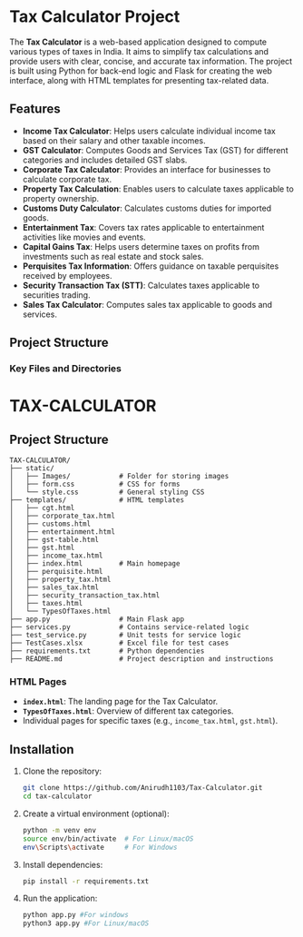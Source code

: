 # Tax Calculator Project

The **Tax Calculator** is a web-based application designed to compute various types of taxes in India. It aims to simplify tax calculations and provide users with clear, concise, and accurate tax information. The project is built using Python for back-end logic and Flask for creating the web interface, along with HTML templates for presenting tax-related data.

## Features
- **Income Tax Calculator**: Helps users calculate individual income tax based on their salary and other taxable incomes.
- **GST Calculator**: Computes Goods and Services Tax (GST) for different categories and includes detailed GST slabs.
- **Corporate Tax Calculator**: Provides an interface for businesses to calculate corporate tax.
- **Property Tax Calculation**: Enables users to calculate taxes applicable to property ownership.
- **Customs Duty Calculator**: Calculates customs duties for imported goods.
- **Entertainment Tax**: Covers tax rates applicable to entertainment activities like movies and events.
- **Capital Gains Tax**: Helps users determine taxes on profits from investments such as real estate and stock sales.
- **Perquisites Tax Information**: Offers guidance on taxable perquisites received by employees.
- **Security Transaction Tax (STT)**: Calculates taxes applicable to securities trading.
- **Sales Tax Calculator**: Computes sales tax applicable to goods and services.

## Project Structure

### Key Files and Directories
# TAX-CALCULATOR

## Project Structure

```plaintext
TAX-CALCULATOR/
├── static/
│   ├── Images/            # Folder for storing images
│   ├── form.css           # CSS for forms
│   └── style.css          # General styling CSS
├── templates/             # HTML templates
│   ├── cgt.html
│   ├── corporate_tax.html
│   ├── customs.html
│   ├── entertainment.html
│   ├── gst-table.html
│   ├── gst.html
│   ├── income_tax.html
│   ├── index.html         # Main homepage
│   ├── perquisite.html
│   ├── property_tax.html
│   ├── sales_tax.html
│   ├── security_transaction_tax.html
│   ├── taxes.html
│   └── TypesOfTaxes.html
├── app.py                 # Main Flask app
├── services.py            # Contains service-related logic
├── test_service.py        # Unit tests for service logic
├── TestCases.xlsx         # Excel file for test cases
├── requirements.txt       # Python dependencies
├── README.md              # Project description and instructions
```

### HTML Pages
- **`index.html`**: The landing page for the Tax Calculator.
- **`TypesOfTaxes.html`**: Overview of different tax categories.
- Individual pages for specific taxes (e.g., `income_tax.html`, `gst.html`).

## Installation

1. Clone the repository:
   ```bash
   git clone https://github.com/Anirudh1103/Tax-Calculator.git
   cd tax-calculator

2. Create a virtual environment (optional):
    ```bash
    python -m venv env
    source env/bin/activate  # For Linux/macOS
    env\Scripts\activate     # For Windows

3. Install dependencies:
    ```bash
    pip install -r requirements.txt

4. Run the application:
    ```bash
    python app.py #For windows
    python3 app.py #For Linux/macOS